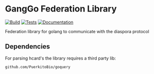 # GangGo Federation Library

[![Build](https://travis-ci.org/ganggo/federation.svg?branch=master)](https://travis-ci.org/ganggo/federation)
[![Tests](https://codecov.io/gh/ganggo/federation/branch/master/graph/badge.svg)](https://codecov.io/gh/ganggo/federation)
[![Documentation](https://godoc.org/github.com/ganggo/federation?status.svg)](http://godoc.org/github.com/ganggo/federation)

Federation library for golang to communicate with the diaspora protocol

## Dependencies

For parsing hcard's the library requires a third party lib:

    github.com/PuerkitoBio/goquery
